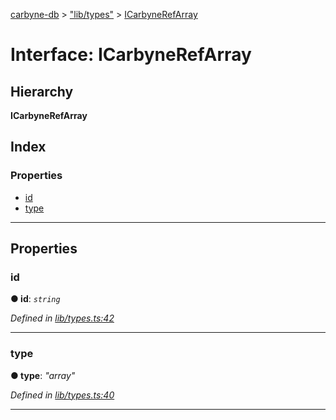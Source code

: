 [carbyne-db](../README.md) > ["lib/types"](../modules/_lib_types_.md) > [ICarbyneRefArray](../interfaces/_lib_types_.icarbynerefarray.md)

# Interface: ICarbyneRefArray

## Hierarchy

**ICarbyneRefArray**

## Index

### Properties

* [id](_lib_types_.icarbynerefarray.md#id)
* [type](_lib_types_.icarbynerefarray.md#type)

---

## Properties

<a id="id"></a>

###  id

**● id**: *`string`*

*Defined in [lib/types.ts:42](https://github.com/allotropelabs/carbyne/blob/0bc7c32/lib/types.ts#L42)*

___
<a id="type"></a>

###  type

**● type**: *"array"*

*Defined in [lib/types.ts:40](https://github.com/allotropelabs/carbyne/blob/0bc7c32/lib/types.ts#L40)*

___

